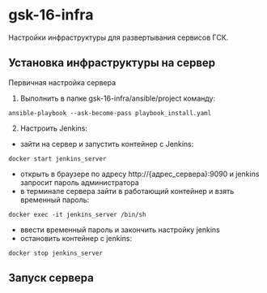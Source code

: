 # gsk-16-infra

Настройки инфраструктуры для развертывания сервисов ГСК.

Установка инфраструктуры на сервер
------
Первичная настройка сервера

1. Выполнить в папке gsk-16-infra/ansible/project команду:

```batch
ansible-playbook --ask-become-pass playbook_install.yaml
```

2. Настроить Jenkins:

- зайти на сервер и запустить контейнер с Jenkins:

```batch
docker start jenkins_server
```

- открыть в браузере по адресу http://{адрес_сервера}:9090 и jenkins запросит пароль администратора
- в терминале сервера зайти в работающий контейнер и взять временный пароль:

```batch
docker exec -it jenkins_server /bin/sh
```

- ввести временный пароль и закончить настройку jenkins
- остановить контейнер с jenkins:

```batch
docker stop jenkins_server
```

Запуск сервера
------

